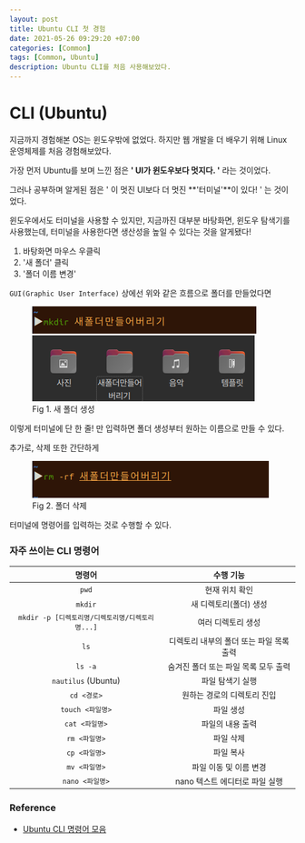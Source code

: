 ```yaml
---
layout: post
title: Ubuntu CLI 첫 경험
date: 2021-05-26 09:29:20 +07:00
categories: [Common]
tags: [Common, Ubuntu]
description: Ubuntu CLI를 처음 사용해보았다.
---
```


# CLI (Ubuntu)

지금까지 경험해본 OS는 윈도우밖에 없었다. 하지만 웹 개발을 더 배우기 위해 Linux 운영체제를 처음 경험해보았다.

가장 먼저 Ubuntu를 보며 느낀 점은 **' UI가 윈도우보다 멋지다. '** 라는 것이었다.

그러나 공부하며 알게된 점은 ' 이 멋진 UI보다 더 멋진 **'터미널'**이 있다! ' 는 것이었다.

윈도우에서도 터미널을 사용할 수 있지만, 지금까진 대부분 바탕화면, 윈도우 탐색기를 사용했는데, 터미널을 사용한다면 생산성을 높일 수 있다는 것을 알게됐다!

1. 바탕화면 마우스 우클릭
2. '새 폴더' 클릭
3. '폴더 이름 변경'

`GUI(Graphic User Interface)` 상에선 위와 같은 흐름으로 폴더를 만들었다면

<figure>
<img src="./../../images/clinewfolder.png" alt="cli newfolder">
<img src="./../../images/clinewfolderview.png" alt="cli newfolder view">
<figcaption>Fig 1. 새 폴더 생성</figcaption>
</figure>

이렇게 터미널에 단 한 줄! 만 입력하면 폴더 생성부터 원하는 이름으로 만들 수 있다.

추가로, 삭제 또한 간단하게

<figure>
<img src="./../../images/clidelete.png" alt="cli delete folder">
<figcaption>Fig 2. 폴더 삭제</figcaption>
</figure>

터미널에 명령어를 입력하는 것로 수행할 수 있다.

### 자주 쓰이는 CLI 명령어

|                      명령어                      |                수행 기능                 |
| :----------------------------------------------: | :--------------------------------------: |
|                      `pwd`                       |              현재 위치 확인              |
|                     `mkdir`                      |          새 디렉토리(폴더) 생성          |
| `mkdir -p [디렉토리명/디렉토리명/디렉토리명...]` |            여러 디렉토리 생성            |
|                       `ls`                       | 디렉토리 내부의 폴더 또는 파일 목록 출력 |
|                     `ls -a`                      |   숨겨진 폴더 또는 파일 목록 모두 출력   |
|               `nautilus` (Ubuntu)                |             파일 탐색기 실행             |
|                   `cd <경로>`                    |       원하는 경로의 디렉토리 진입        |
|                 `touch <파일명>`                 |                파일 생성                 |
|                  `cat <파일명>`                  |             파일의 내용 출력             |
|                  `rm <파일명>`                   |                파일 삭제                 |
|                  `cp <파일명>`                   |                파일 복사                 |
|                  `mv <파일명>`                   |          파일 이동 및 이름 변경          |
|                 `nano <파일명>`                  |      nano 텍스트 에디터로 파일 실행      |

### Reference

- <a href="https://velog.io/@devyang97/Linux-%EB%AA%85%EB%A0%B9%EC%96%B4-%EC%A0%95%EB%A6%AC-Ubuntu-%EC%82%AC%EC%9A%A9" target="_blank" rel="noopener">Ubuntu CLI 명령어 모음</a>
